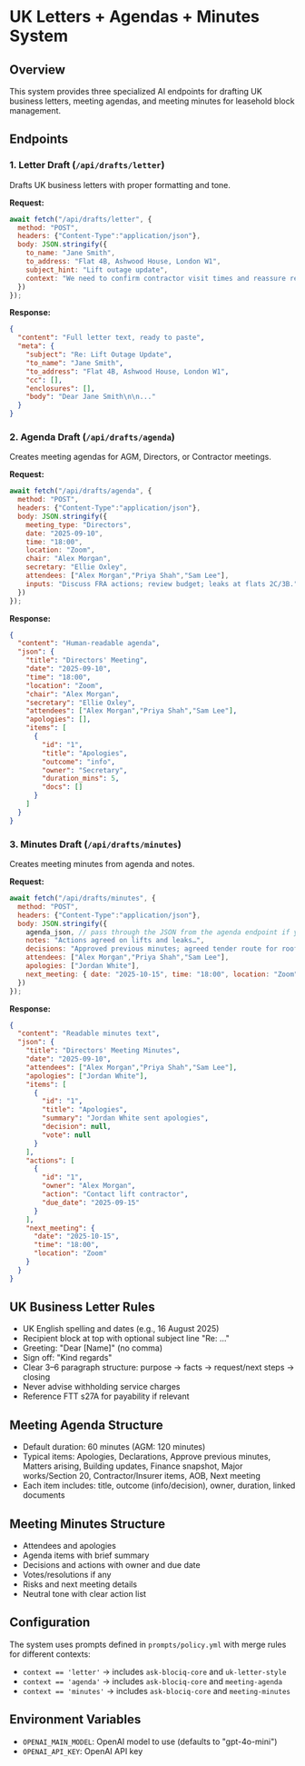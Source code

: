 # UK Letters + Agendas + Minutes System

## Overview
This system provides three specialized AI endpoints for drafting UK business letters, meeting agendas, and meeting minutes for leasehold block management.

## Endpoints

### 1. Letter Draft (`/api/drafts/letter`)
Drafts UK business letters with proper formatting and tone.

**Request:**
```javascript
await fetch("/api/drafts/letter", {
  method: "POST",
  headers: {"Content-Type":"application/json"},
  body: JSON.stringify({
    to_name: "Jane Smith",
    to_address: "Flat 4B, Ashwood House, London W1",
    subject_hint: "Lift outage update",
    context: "We need to confirm contractor visit times and reassure residents."
  })
});
```

**Response:**
```json
{
  "content": "Full letter text, ready to paste",
  "meta": {
    "subject": "Re: Lift Outage Update",
    "to_name": "Jane Smith",
    "to_address": "Flat 4B, Ashwood House, London W1",
    "cc": [],
    "enclosures": [],
    "body": "Dear Jane Smith\n\n..."
  }
}
```

### 2. Agenda Draft (`/api/drafts/agenda`)
Creates meeting agendas for AGM, Directors, or Contractor meetings.

**Request:**
```javascript
await fetch("/api/drafts/agenda", {
  method: "POST",
  headers: {"Content-Type":"application/json"},
  body: JSON.stringify({
    meeting_type: "Directors",
    date: "2025-09-10", 
    time: "18:00", 
    location: "Zoom",
    chair: "Alex Morgan", 
    secretary: "Ellie Oxley",
    attendees: ["Alex Morgan","Priya Shah","Sam Lee"],
    inputs: "Discuss FRA actions; review budget; leaks at flats 2C/3B."
  })
});
```

**Response:**
```json
{
  "content": "Human-readable agenda",
  "json": {
    "title": "Directors' Meeting",
    "date": "2025-09-10",
    "time": "18:00",
    "location": "Zoom",
    "chair": "Alex Morgan",
    "secretary": "Ellie Oxley",
    "attendees": ["Alex Morgan","Priya Shah","Sam Lee"],
    "apologies": [],
    "items": [
      {
        "id": "1",
        "title": "Apologies",
        "outcome": "info",
        "owner": "Secretary",
        "duration_mins": 5,
        "docs": []
      }
    ]
  }
}
```

### 3. Minutes Draft (`/api/drafts/minutes`)
Creates meeting minutes from agenda and notes.

**Request:**
```javascript
await fetch("/api/drafts/minutes", {
  method: "POST",
  headers: {"Content-Type":"application/json"},
  body: JSON.stringify({
    agenda_json, // pass through the JSON from the agenda endpoint if you have it
    notes: "Actions agreed on lifts and leaks…",
    decisions: "Approved previous minutes; agreed tender route for roof.",
    attendees: ["Alex Morgan","Priya Shah","Sam Lee"],
    apologies: ["Jordan White"],
    next_meeting: { date: "2025-10-15", time: "18:00", location: "Zoom" }
  })
});
```

**Response:**
```json
{
  "content": "Readable minutes text",
  "json": {
    "title": "Directors' Meeting Minutes",
    "date": "2025-09-10",
    "attendees": ["Alex Morgan","Priya Shah","Sam Lee"],
    "apologies": ["Jordan White"],
    "items": [
      {
        "id": "1",
        "title": "Apologies",
        "summary": "Jordan White sent apologies",
        "decision": null,
        "vote": null
      }
    ],
    "actions": [
      {
        "id": "1",
        "owner": "Alex Morgan",
        "action": "Contact lift contractor",
        "due_date": "2025-09-15"
      }
    ],
    "next_meeting": {
      "date": "2025-10-15",
      "time": "18:00",
      "location": "Zoom"
    }
  }
}
```

## UK Business Letter Rules
- UK English spelling and dates (e.g., 16 August 2025)
- Recipient block at top with optional subject line "Re: …"
- Greeting: "Dear [Name]" (no comma)
- Sign off: "Kind regards"
- Clear 3–6 paragraph structure: purpose → facts → request/next steps → closing
- Never advise withholding service charges
- Reference FTT s27A for payability if relevant

## Meeting Agenda Structure
- Default duration: 60 minutes (AGM: 120 minutes)
- Typical items: Apologies, Declarations, Approve previous minutes, Matters arising, Building updates, Finance snapshot, Major works/Section 20, Contractor/Insurer items, AOB, Next meeting
- Each item includes: title, outcome (info/decision), owner, duration, linked documents

## Meeting Minutes Structure
- Attendees and apologies
- Agenda items with brief summary
- Decisions and actions with owner and due date
- Votes/resolutions if any
- Risks and next meeting details
- Neutral tone with clear action list

## Configuration
The system uses prompts defined in `prompts/policy.yml` with merge rules for different contexts:
- `context == 'letter'` → includes `ask-blociq-core` and `uk-letter-style`
- `context == 'agenda'` → includes `ask-blociq-core` and `meeting-agenda`
- `context == 'minutes'` → includes `ask-blociq-core` and `meeting-minutes`

## Environment Variables
- `OPENAI_MAIN_MODEL`: OpenAI model to use (defaults to "gpt-4o-mini")
- `OPENAI_API_KEY`: OpenAI API key
